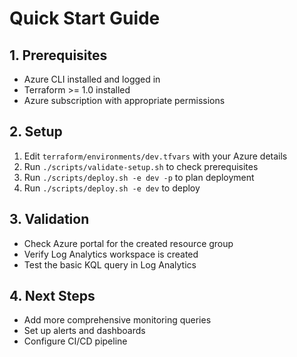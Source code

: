 # Quick Start Guide

## 1. Prerequisites
- Azure CLI installed and logged in
- Terraform >= 1.0 installed
- Azure subscription with appropriate permissions

## 2. Setup
1. Edit `terraform/environments/dev.tfvars` with your Azure details
2. Run `./scripts/validate-setup.sh` to check prerequisites
3. Run `./scripts/deploy.sh -e dev -p` to plan deployment
4. Run `./scripts/deploy.sh -e dev` to deploy

## 3. Validation
- Check Azure portal for the created resource group
- Verify Log Analytics workspace is created
- Test the basic KQL query in Log Analytics

## 4. Next Steps
- Add more comprehensive monitoring queries
- Set up alerts and dashboards
- Configure CI/CD pipeline
